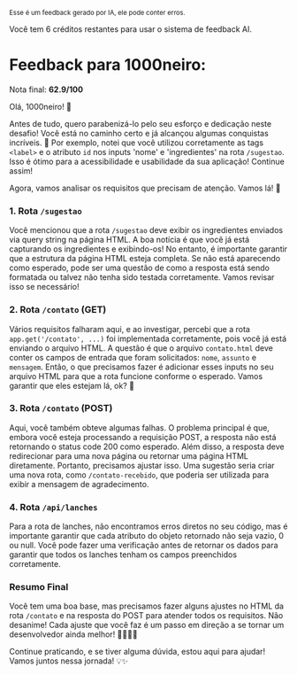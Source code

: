 <sup>Esse é um feedback gerado por IA, ele pode conter erros.</sup>

Você tem 6 créditos restantes para usar o sistema de feedback AI.

# Feedback para 1000neiro:

Nota final: **62.9/100**

Olá, 1000neiro! 🚀

Antes de tudo, quero parabenizá-lo pelo seu esforço e dedicação neste desafio! Você está no caminho certo e já alcançou algumas conquistas incríveis. 🎉 Por exemplo, notei que você utilizou corretamente as tags `<label>` e o atributo `id` nos inputs 'nome' e 'ingredientes' na rota `/sugestao`. Isso é ótimo para a acessibilidade e usabilidade da sua aplicação! Continue assim!

Agora, vamos analisar os requisitos que precisam de atenção. Vamos lá! 💪

### 1. Rota `/sugestao`
Você mencionou que a rota `/sugestao` deve exibir os ingredientes enviados via query string na página HTML. A boa notícia é que você já está capturando os ingredientes e exibindo-os! No entanto, é importante garantir que a estrutura da página HTML esteja completa. Se não está aparecendo como esperado, pode ser uma questão de como a resposta está sendo formatada ou talvez não tenha sido testada corretamente. Vamos revisar isso se necessário!

### 2. Rota `/contato` (GET)
Vários requisitos falharam aqui, e ao investigar, percebi que a rota `app.get('/contato', ...)` foi implementada corretamente, pois você já está enviando o arquivo HTML. A questão é que o arquivo `contato.html` deve conter os campos de entrada que foram solicitados: `nome`, `assunto` e `mensagem`. Então, o que precisamos fazer é adicionar esses inputs no seu arquivo HTML para que a rota funcione conforme o esperado. Vamos garantir que eles estejam lá, ok? 📝

### 3. Rota `/contato` (POST)
Aqui, você também obteve algumas falhas. O problema principal é que, embora você esteja processando a requisição POST, a resposta não está retornando o status code 200 como esperado. Além disso, a resposta deve redirecionar para uma nova página ou retornar uma página HTML diretamente. Portanto, precisamos ajustar isso. Uma sugestão seria criar uma nova rota, como `/contato-recebido`, que poderia ser utilizada para exibir a mensagem de agradecimento.

### 4. Rota `/api/lanches`
Para a rota de lanches, não encontramos erros diretos no seu código, mas é importante garantir que cada atributo do objeto retornado não seja vazio, 0 ou null. Você pode fazer uma verificação antes de retornar os dados para garantir que todos os lanches tenham os campos preenchidos corretamente.

### Resumo Final
Você tem uma boa base, mas precisamos fazer alguns ajustes no HTML da rota `/contato` e na resposta do POST para atender todos os requisitos. Não desanime! Cada ajuste que você faz é um passo em direção a se tornar um desenvolvedor ainda melhor! 👩‍💻👨‍💻

Continue praticando, e se tiver alguma dúvida, estou aqui para ajudar! Vamos juntos nessa jornada! 💡✨